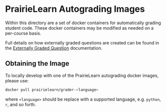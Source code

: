 # PrairieLearn Autograding Images

Within this directory are a set of docker containers for automatically grading student code.
These docker containers may be modified as needed on a per-course basis.

Full details on how externally graded questions are created can be found
in the [Externally Graded Question](https://prairielearn.readthedocs.io/en/latest/externalGrading/)
documentation.

## Obtaining the Image

To locally develop with one of the PrairieLearn autograding docker images, please use:

```bash
docker pull prairielearn/grader-<language>
```

where `<language>` should be replace with a supported language, e.g. `python`, `r`, and so forth.
